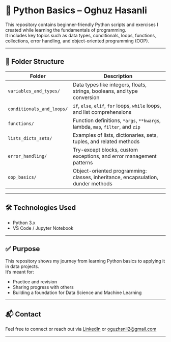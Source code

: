 # 🐍 Python Basics – Oghuz Hasanli

This repository contains beginner-friendly Python scripts and exercises I created while learning the fundamentals of programming.  
It includes key topics such as data types, conditionals, loops, functions, collections, error handling, and object-oriented programming (OOP).

---

## 📁 Folder Structure

| Folder | Description |
|--------|-------------|
| `variables_and_types/` | Data types like integers, floats, strings, booleans, and type conversion |
| `conditionals_and_loops/` | `if`, `else`, `elif`, `for` loops, `while` loops, and list comprehensions |
| `functions/` | Function definitions, `*args`, `**kwargs`, lambda, `map`, `filter`, and `zip` |
| `lists_dicts_sets/` | Examples of lists, dictionaries, sets, tuples, and related methods |
| `error_handling/` | Try-except blocks, custom exceptions, and error management patterns |
| `oop_basics/` | Object-oriented programming: classes, inheritance, encapsulation, dunder methods |

---

## 🛠 Technologies Used

- Python 3.x
- VS Code / Jupyter Notebook

---

## ✅ Purpose

This repository shows my journey from learning Python basics to applying it in data projects.  
It’s meant for:
- Practice and revision
- Sharing progress with others
- Building a foundation for Data Science and Machine Learning

---

## 📬 Contact

Feel free to connect or reach out via [LinkedIn](https://www.linkedin.com/in/oghuzhasanli) or oguzhsnli2@gmail.com

---
